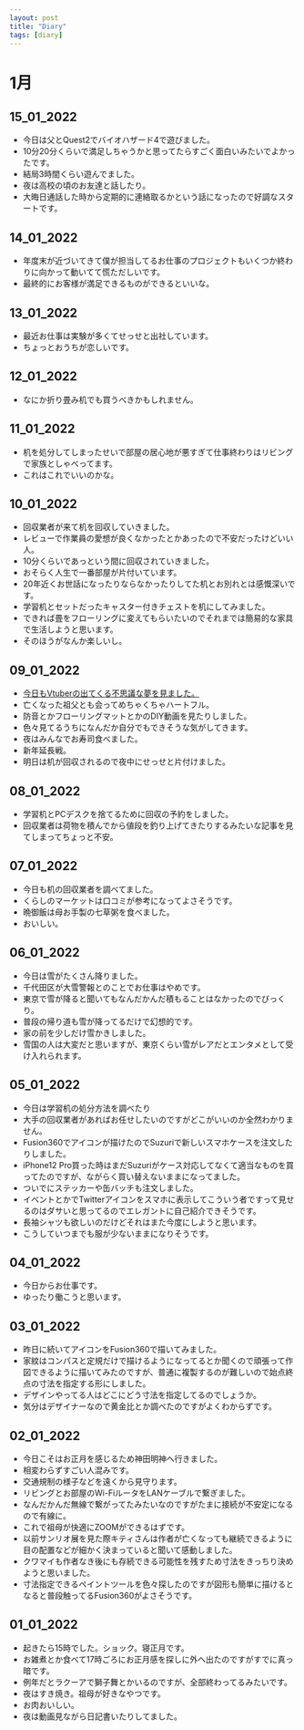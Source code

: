 ```yaml
---
layout: post
title: "Diary"
tags: [diary]
---
```


# 1月
## 15_01_2022
* 今日は父とQuest2でバイオハザード4で遊びました。
* 10分20分くらいで満足しちゃうかと思ってたらすごく面白いみたいでよかったです。
* 結局3時間くらい遊んでました。
* 夜は高校の頃のお友達と話したり。
* 大晦日通話した時から定期的に連絡取るかという話になったので好調なスタートです。

## 14_01_2022
* 年度末が近づいてきて僕が担当してるお仕事のプロジェクトもいくつか終わりに向かって動いてて慌ただしいです。
* 最終的にお客様が満足できるものができるといいな。

## 13_01_2022
* 最近お仕事は実験が多くてせっせと出社しています。
* ちょっとおうちが恋しいです。

## 12_01_2022
* なにか折り畳み机でも買うべきかもしれません。

## 11_01_2022
* 机を処分してしまったせいで部屋の居心地が悪すぎて仕事終わりはリビングで家族としゃべってます。
* これはこれでいいのかな。

## 10_01_2022
* 回収業者が来て机を回収していきました。
* レビューで作業員の愛想が良くなかったとかあったので不安だったけどいい人。
* 10分くらいであっという間に回収されていきました。
* おそらく人生で一番部屋が片付いています。
* 20年近くお世話になったりならなかったりしてた机とお別れとは感慨深いです。
* 学習机とセットだったキャスター付きチェストを机にしてみました。
* できれば畳をフローリングに変えてもらいたいのでそれまでは簡易的な家具で生活しようと思います。
* そのほうがなんか楽しいし。

## 09_01_2022
* [今日もVtuberの出てくる不思議な夢を見ました。](https://twitter.com/beet_lex/status/1480041569315332102?s=20)
* 亡くなった祖父とも会ってめちゃくちゃハートフル。
* 防音とかフローリングマットとかのDIY動画を見たりしました。
* 色々見てるうちになんだか自分でもできそうな気がしてきます。
* 夜はみんなでお寿司食べました。
* 新年延長戦。
* 明日は机が回収されるので夜中にせっせと片付けました。

## 08_01_2022
* 学習机とPCデスクを捨てるために回収の予約をしました。
* 回収業者は荷物を積んでから値段を釣り上げてきたりするみたいな記事を見てしまってちょっと不安。

## 07_01_2022
* 今日も机の回収業者を調べてました。
* くらしのマーケットは口コミが参考になってよさそうです。
* 晩御飯は母お手製の七草粥を食べました。
* おいしい。

## 06_01_2022
* 今日は雪がたくさん降りました。
* 千代田区が大雪警報とのことでお仕事はやめです。
* 東京で雪が降ると聞いてもなんだかんだ積もることはなかったのでびっくり。
* 普段の帰り道も雪が降ってるだけで幻想的です。
* 家の前を少しだけ雪かきしました。
* 雪国の人は大変だと思いますが、東京くらい雪がレアだとエンタメとして受け入れられます。

## 05_01_2022
* 今日は学習机の処分方法を調べたり
* 大手の回収業者があればお任せしたいのですがどこがいいのか全然わかりません。
* Fusion360でアイコンが描けたのでSuzuriで新しいスマホケースを注文したりしました。
* iPhone12 Pro買った時はまだSuzuriがケース対応してなくて適当なものを買ってたのですが、ながらく買い替えないままになってました。
* ついでにステッカーや缶バッチも注文しました。
* イベントとかでTwitterアイコンをスマホに表示してこういう者ですって見せるのはダサいと思ってるのでエレガントに自己紹介できそうです。
* 長袖シャツも欲しいのだけどそれはまた今度にしようと思います。
* こうしていつまでも服が少ないままになりそうです。

## 04_01_2022
* 今日からお仕事です。
* ゆったり働こうと思います。

## 03_01_2022
* 昨日に続いてアイコンをFusion360で描いてみました。
* 家紋はコンパスと定規だけで描けるようになってるとか聞くので頑張って作図できるように描いてみたのですが、普通に複製するのが難しいので始点終点の寸法を指定する形にしました。
* デザインやってる人はどこにどう寸法を指定してるのでしょうか。
* 気分はデザイナーなので黄金比とか調べたのですがよくわからずです。

## 02_01_2022
* 今日こそはお正月を感じるため神田明神へ行きました。
* 相変わらずすごい人混みです。
* 交通規制の様子などを遠くから見守ります。
* リビングとお部屋のWi-FiルータをLANケーブルで繋ぎました。
* なんだかんだ無線で繋がってたみたいなのですがたまに接続が不安定になるので有線に。
* これで祖母が快適にZOOMができるはずです。
* 以前サンリオ展を見た際キティさんは作者が亡くなっても継続できるように目の配置などが細かく決まっていると聞いて感動しました。
* クワマイも作者なき後にも存続できる可能性を残すため寸法をきっちり決めようと思いました。
* 寸法指定できるペイントツールを色々探したのですが図形も簡単に描けるとなると普段触ってるFusion360がよさそうです。

## 01_01_2022
* 起きたら15時でした。ショック。寝正月です。
* お雑煮とか食べて17時ごろにお正月感を探しに外へ出たのですがすでに真っ暗です。
* 例年だとラクーアで獅子舞とかいるのですが、全部終わってるみたいです。
* 夜はすき焼き。祖母が好きなやつです。
* お肉おいしい。
* 夜は動画見ながら日記書いたりしてました。
